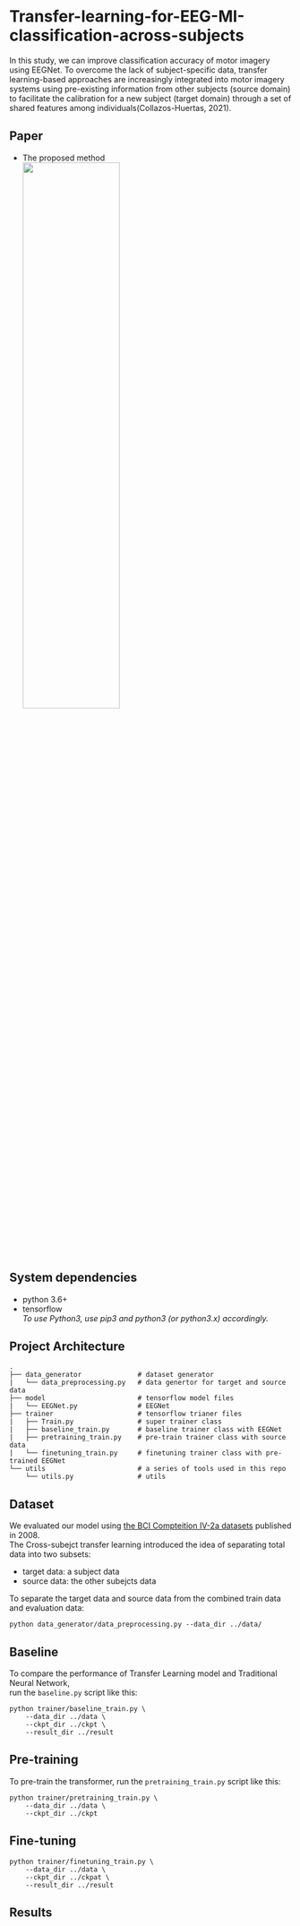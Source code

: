 # Transfer-learning-for-EEG-MI-classification-across-subjects
In this study, we can improve classification accuracy of motor imagery using EEGNet. To overcome the lack of subject-specific data, transfer learning-based approaches are increasingly integrated into motor imagery systems using pre-existing information from other subjects (source domain) to facilitate the calibration for a new subject (target domain) through a set of shared features among individuals(Collazos-Huertas, 2021).

## Paper
- The proposed method   
<img src=https://user-images.githubusercontent.com/89344114/137904971-efd15815-b3da-461a-9f4c-ecaafb69a29f.jpg width="60%" height="50%"></img>

## System dependencies
- python 3.6+
- tensorflow  
*To use Python3, use pip3 and python3 (or python3.x) accordingly.*

## Project Architecture
    .
    ├── data_generator              # dataset generator
    |   └── data_preprocessing.py   # data genertor for target and source data
    ├── model                       # tensorflow model files 
    |   └── EEGNet.py               # EEGNet
    ├── trainer                     # tensorflow trianer files
    |   ├── Train.py                # super trainer class
    |   ├── baseline_train.py       # baseline trainer class with EEGNet
    |   ├── pretraining_train.py    # pre-train trainer class with source data
    |   └── finetuning_train.py     # finetuning trainer class with pre-trained EEGNet
    └── utils                       # a series of tools used in this repo
        └── utils.py                # utils

## Dataset
We evaluated our model using [the BCI Compteition IV-2a datasets](http://www.bbci.de/competition/iv/results/index.html) published in 2008.   
The Cross-subejct transfer learning introduced the idea of separating total data into two subsets:
* target data: a subject data
* source data: the other subejcts data   

To separate the target data and source data from the combined train data and evaluation data:<br/>

    python data_generator/data_preprocessing.py --data_dir ../data/

## Baseline
To compare the performance of Transfer Learning model and Traditional Neural Network,   
run the `baseline.py` script like this:

    python trainer/baseline_train.py \
        --data_dir ../data \
        --ckpt_dir ../ckpt \
        --result_dir ../result

## Pre-training
To pre-train the transformer, run the `pretraining_train.py` script like this:

    python trainer/pretraining_train.py \
        --data_dir ../data \
        --ckpt_dir ../ckpt

## Fine-tuning

    python trainer/finetuning_train.py \
        --data_dir ../data \
        --ckpt_dir ../ckpat \
        --result_dir ../result

## Results
